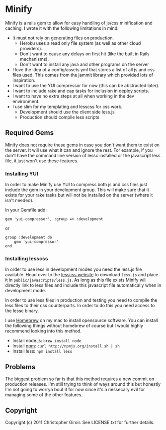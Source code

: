 # Minify

Minify is a rails gem to allow for easy handling of js/css minification and
caching. I wrote it with the following limitations in mind:

* It must not rely on generating files on production.
  * Heroku uses a read only file system (as well as other cloud providers).
  * Don't want to cause any delays on first hit (like the built in Rails mechanisms).
  * Don't want to install any java and other programs on the server
* I love the idea of a config/assets.yml that stores a list of all js and css files
  used. This comes from the jammit library which provided lots of inspiration.
* I want to use the YUI compressor for now (this can be abstracted later).
* I want to include rake and cap tasks for inclusion in deploy scripts.
* I want to have no extra steps at all when working in the dev environment.
* I use slim for my templating and lesscss for css work.
  * Development should use the client side less.js
  * Production should compile less scripts

## Required Gems

Minify does not require these gems in case you don't want them to exist on the
server. It will use what it can and ignore the rest. For example, if you don't
have the command line version of lessc installed or the javascript less file,
it just won't use these features.

### Installing YUI

In order to make Minify use YUI to compress both js and css files just include
the gem in your development group. This will make sure that it exists for your
rake tasks but will not be installed on the server (where it isn't needed).

In your Gemfile add:

    gem 'yui-compressor', :group => :development

or

    group :development do
        gem 'yui-compressor'
    end

### Installing lesscss

In order to use less in development modes you need the less.js file available.
Head over to the [lesscss website](http://lesscss.org/) to download `less.js`
and place it in `public/javascripts/less.js`. As long as this file exists
Minify will directly link to less files and include this javascript file
automatically when in development mode.

In order to use less files in production and testing you need to compile the
less files to their css counterparts. In order to do this you need access to
the lessc binary.

I use [Homebrew](http://mxcl.github.com/homebrew/) on my mac
to install opensource software. You can install the following things without
homebrew of course but I would highly recommend looking into this method.

* Install node.js: `brew install node`
* Install [npm](http://npmjs.org/): `curl http://npmjs.org/install.sh | sh`
* Install less: `npm install less`

## Problems

The biggest problem so far is that this method requires a new commit on
production releases. I'm still trying to think of ways around this but honestly
I'm not going to worrya bout it for now since it's a nessecary evil for
managing some of the other features.

## Copyright
 
Copyright (c) 2011 Christopher Giroir. See LICENSE.txt for further details.
